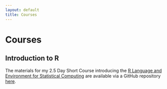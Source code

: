 ```yaml
---
layout: default
title: Courses
---
```

Courses
===================================

Introduction to R
-----------------

The materials for my 2.5 Day Short Course introducing the [R Language and Environment for Statistical Computing](http://www.r-project.org/) are available via a GitHub repository [here](https://github.com/brfitzpatrick/Intro_to_R/releases).


